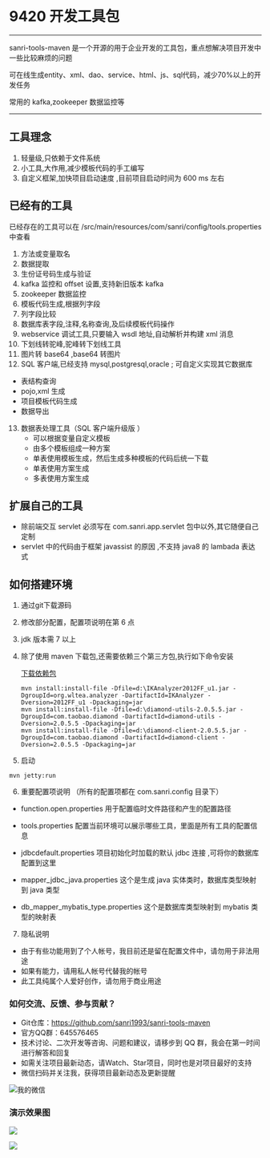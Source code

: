 # 9420 开发工具包
---
sanri-tools-maven 是一个开源的用于企业开发的工具包，重点想解决项目开发中一些比较麻烦的问题

可在线生成entity、xml、dao、service、html、js、sql代码，减少70%以上的开发任务

常用的 kafka,zookeeper 数据监控等

---


## 工具理念

1. 轻量级,只依赖于文件系统
2. 小工具,大作用,减少模板代码的手工编写
3. 自定义框架,加快项目启动速度 ,目前项目启动时间为 600 ms 左右

## 已经有的工具

已经存在的工具可以在 /src/main/resources/com/sanri/config/tools.properties 中查看

1. 方法或变量取名
2. 数据提取
3. 生份证号码生成与验证
4. kafka  监控和 offset 设置,支持新旧版本 kafka
5. zookeeper 数据监控
6. 模板代码生成,根据列字段 
7. 列字段比较 
8. 数据库表字段,注释,名称查询,及后续模板代码操作
9. webservice 调试工具,只要输入 wsdl 地址,自动解析并构建 xml 消息 
10. 下划线转驼峰,驼峰转下划线工具
11. 图片转 base64 ,base64 转图片
12. SQL 客户端,已经支持 mysql,postgresql,oracle ; 可自定义实现其它数据库 
   * 表结构查询
   * pojo,xml  生成
   * 项目模板代码生成
   * 数据导出

13. 数据表处理工具（SQL 客户端升级版 ）
    * 可以根据变量自定义模板
    * 由多个模板组成一种方案
    * 单表使用模板生成，然后生成多种模板的代码后统一下载
    * 单表使用方案生成
    * 多表使用方案生成

## 扩展自己的工具

* 除前端交互 servlet 必须写在 com.sanri.app.servlet 包中以外,其它随便自己定制
* servlet 中的代码由于框架 javassist 的原因 ,不支持 java8 的 lambada 表达式

## 如何搭建环境 

1. 通过git下载源码

2. 修改部分配置，配置项说明在第 6 点

3. jdk 版本需 7 以上

4. 除了使用 maven 下载包,还需要依赖三个第三方包,执行如下命令安装 

   [下载依赖包](https://github.com/sanri1993/resources/tree/master/sanri-tools-maven)

   ```shell
   mvn install:install-file -Dfile=d:\IKAnalyzer2012FF_u1.jar -DgroupId=org.wltea.analyzer -DartifactId=IKAnalyzer -Dversion=2012FF_u1 -Dpackaging=jar
   mvn install:install-file -Dfile=d:\diamond-utils-2.0.5.5.jar -DgroupId=com.taobao.diamond -DartifactId=diamond-utils -Dversion=2.0.5.5 -Dpackaging=jar
   mvn install:install-file -Dfile=d:\diamond-client-2.0.5.5.jar -DgroupId=com.taobao.diamond -DartifactId=diamond-client -Dversion=2.0.5.5 -Dpackaging=jar
   ```

5. 启动

```shell
mvn jetty:run
```



6. 重要配置项说明 （所有的配置项都在 com.sanri.config 目录下）

* function.open.properties 用于配置临时文件路径和产生的配置路径 

* tools.properties  配置当前环境可以展示哪些工具，里面是所有工具的配置信息
* jdbcdefault.properties 项目初始化时加载的默认 jdbc 连接 ,可将你的数据库配置到这里
* mapper_jdbc_java.properties  这个是生成 java 实体类时，数据库类型映射到 java 类型
* db_mapper_mybatis_type.properties  这个是数据库类型映射到 mybatis 类型的映射表

7. 隐私说明 

* 由于有些功能用到了个人帐号，我目前还是留在配置文件中，请勿用于非法用途
* 如果有能力，请用私人帐号代替我的帐号
* 此工具纯属个人爱好创作，请勿用于商业用途

### 如何交流、反馈、参与贡献？

* Git仓库：https://github.com/sanri1993/sanri-tools-maven
* 官方QQ群：645576465
* 技术讨论、二次开发等咨询、问题和建议，请移步到 QQ 群，我会在第一时间进行解答和回复
* 如需关注项目最新动态，请Watch、Star项目，同时也是对项目最好的支持
* 微信扫码并关注我，获得项目最新动态及更新提醒

![我的微信](http://m.qpic.cn/psb?/V14Rorzr338mDG/78jM2YnEeTr4k549DS1U3w2UC5R5u.i7mRjj3dnT8m8!/b/dIMAAAAAAAAA&bo=ZABdAAAAAAARBwk!&rf=viewer_4)

### 演示效果图

![](http://m.qpic.cn/psb?/V14Rorzr338mDG/tKlN8Gz4dXJMvWATg4VCpHxXJ7ahO7SN8C*MuNDK.u4!/b/dMMAAAAAAAAA&bo=VgVgAgAAAAADBxM!&rf=viewer_4)



![](http://m.qpic.cn/psb?/V14Rorzr338mDG/btFWmDMeCvYOpR.JtSc3xokPTxM52TJbTyt3lXH9c*U!/b/dIMAAAAAAAAA&bo=xQRNAgAAAAADJ4w!&rf=viewer_4)